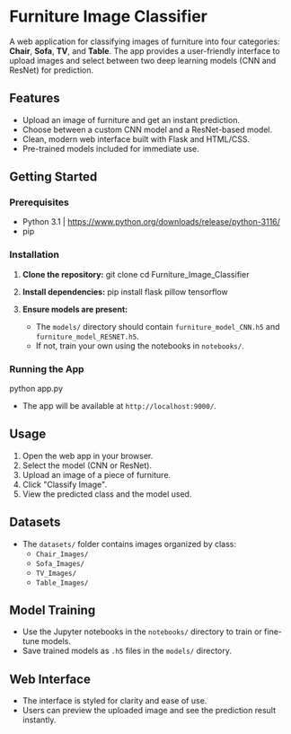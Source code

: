 # Furniture Image Classifier

A web application for classifying images of furniture into four categories: **Chair**, **Sofa**, **TV**, and **Table**. The app provides a user-friendly interface to upload images and select between two deep learning models (CNN and ResNet) for prediction.

## Features

- Upload an image of furniture and get an instant prediction.
- Choose between a custom CNN model and a ResNet-based model.
- Clean, modern web interface built with Flask and HTML/CSS.
- Pre-trained models included for immediate use.

## Getting Started

### Prerequisites

- Python 3.1 | https://www.python.org/downloads/release/python-3116/
- pip

### Installation

1. **Clone the repository:**
   git clone <repo-url>
   cd Furniture_Image_Classifier

2. **Install dependencies:**
   pip install flask pillow tensorflow


3. **Ensure models are present:**
   - The `models/` directory should contain `furniture_model_CNN.h5` and `furniture_model_RESNET.h5`.
   - If not, train your own using the notebooks in `notebooks/`.

### Running the App

python app.py
- The app will be available at `http://localhost:9000/`.

## Usage

1. Open the web app in your browser.
2. Select the model (CNN or ResNet).
3. Upload an image of a piece of furniture.
4. Click "Classify Image".
5. View the predicted class and the model used.

## Datasets

- The `datasets/` folder contains images organized by class:
  - `Chair_Images/`
  - `Sofa_Images/`
  - `TV_Images/`
  - `Table_Images/`

## Model Training
- Use the Jupyter notebooks in the `notebooks/` directory to train or fine-tune models.
- Save trained models as `.h5` files in the `models/` directory.

## Web Interface
- The interface is styled for clarity and ease of use.
- Users can preview the uploaded image and see the prediction result instantly.
